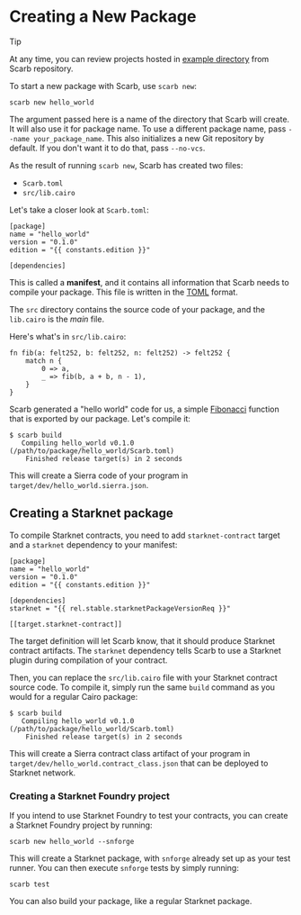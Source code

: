 <script setup>
import { data as rel } from "../../github.data";
import {data as constants} from "../../constants.data";
</script>

# Creating a New Package

> [!TIP]
> At any time, you can review projects hosted in
> [example directory](https://github.com/software-mansion/scarb/tree/main/examples) from Scarb repository.

To start a new package with Scarb, use `scarb new`:

```shell
scarb new hello_world
```

The argument passed here is a name of the directory that Scarb will create.
It will also use it for package name.
To use a different package name, pass `--name your_package_name`.
This also initializes a new Git repository by default. If you don't want it to do that, pass `--no-vcs`.

As the result of running `scarb new`, Scarb has created two files:

- `Scarb.toml`
- `src/lib.cairo`

Let's take a closer look at `Scarb.toml`:

```toml-vue
[package]
name = "hello_world"
version = "0.1.0"
edition = "{{ constants.edition }}"

[dependencies]
```

This is called a **manifest**, and it contains all information that Scarb needs to compile your package.
This file is written in the [TOML](https://toml.io/) format.

The `src` directory contains the source code of your package, and the `lib.cairo` is the _main_ file.

Here's what's in `src/lib.cairo`:

```cairo filename="src/lib.cairo"
fn fib(a: felt252, b: felt252, n: felt252) -> felt252 {
    match n {
        0 => a,
        _ => fib(b, a + b, n - 1),
    }
}
```

Scarb generated a "hello world" code for us, a simple [Fibonacci](https://en.wikipedia.org/wiki/Fibonacci_number)
function that is exported by our package.
Let's compile it:

```shell
$ scarb build
   Compiling hello_world v0.1.0 (/path/to/package/hello_world/Scarb.toml)
    Finished release target(s) in 2 seconds
```

This will create a Sierra code of your program in `target/dev/hello_world.sierra.json`.

## Creating a Starknet package

To compile Starknet contracts, you need to add `starknet-contract` target and a `starknet` dependency to your manifest:

```toml-vue
[package]
name = "hello_world"
version = "0.1.0"
edition = "{{ constants.edition }}"

[dependencies]
starknet = "{{ rel.stable.starknetPackageVersionReq }}"

[[target.starknet-contract]]
```

The target definition will let Scarb know, that it should produce Starknet contract artifacts.
The `starknet` dependency tells Scarb to use a Starknet plugin during compilation of your contract.

Then, you can replace the `src/lib.cairo` file with your Starknet contract source code.
To compile it, simply run the same `build` command as you would for a regular Cairo package:

```shell
$ scarb build
   Compiling hello_world v0.1.0 (/path/to/package/hello_world/Scarb.toml)
    Finished release target(s) in 2 seconds
```

This will create a Sierra contract class artifact of your program in `target/dev/hello_world.contract_class.json`
that can be deployed to Starknet network.

### Creating a Starknet Foundry project

If you intend to use Starknet Foundry to test your contracts, you can create a Starknet Foundry project by
running:

```shell
scarb new hello_world --snforge
```

This will create a Starknet package, with `snforge` already set up as your test runner. You can then execute `snforge` tests by
simply running:

```shell
scarb test
```

You can also build your package, like a regular Starknet package.
